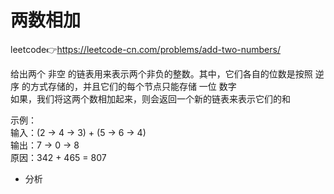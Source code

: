 # 两数相加  
leetcode👉https://leetcode-cn.com/problems/add-two-numbers/  

给出两个 非空 的链表用来表示两个非负的整数。其中，它们各自的位数是按照 逆序 的方式存储的，并且它们的每个节点只能存储 一位 数字  
如果，我们将这两个数相加起来，则会返回一个新的链表来表示它们的和  

示例：  
输入：(2 -> 4 -> 3) + (5 -> 6 -> 4)  
输出：7 -> 0 -> 8  
原因：342 + 465 = 807  

- 分析  
  
